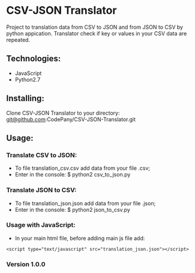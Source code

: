 # CSV-JSON Translator

Project to translation data from CSV to JSON and from JSON to CSV by python appication.
Translator check if key or values in your CSV data are repeated.

## Technologies:

* JavaScript
* Python2.7

## Installing:

Clone CSV-JSON Translator to your directory:
git@github.com:CodePany/CSV-JSON-Translator.git

## Usage:

### Translate CSV to JSON:

* To file translation_csv.csv add data from your file .csv;
* Enter in the console:
$ python2 csv_to_json.py

### Translate JSON to CSV:

* To file translation_json.json add data from your file .json;
* Enter in the console:
$ python2 json_to_csv.py

### Usage with JavaScript:
* In your main html file, before adding main js file add:
```
<script type="text/javascript" src="translation_json.json"></script>
```

### Version 1.0.0
